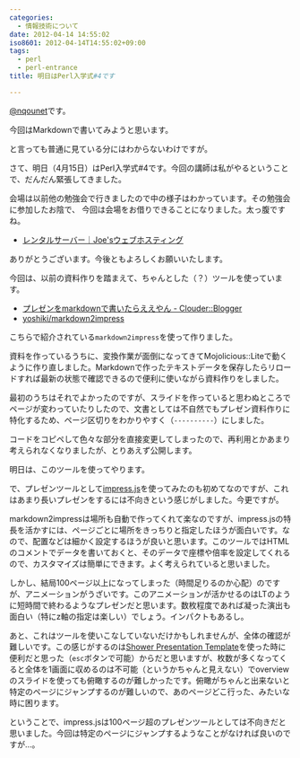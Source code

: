 ```yaml
---
categories:
  - 情報技術について
date: 2012-04-14 14:55:02
iso8601: 2012-04-14T14:55:02+09:00
tags:
  - perl
  - perl-entrance
title: 明日はPerl入学式#4です

---
```


<p><a href="https://twitter.com/#!/nqounet">@nqounet</a>です。</p>

<p>今回はMarkdownで書いてみようと思います。</p>

<p>と言っても普通に見ている分にはわからないわけですが。</p>

<p>さて、明日（4月15日）はPerl入学式#4です。今回の講師は私がやるということで、だんだん緊張してきました。</p>

<p>会場は以前他の勉強会で行きましたので中の様子はわかっています。その勉強会に参加したお陰で、
今回は会場をお借りできることになりました。太っ腹ですね。</p>

<ul>
<li><a href="http://www.joeswebhosting.net/">レンタルサーバー｜Joe'sウェブホスティング</a></li>
</ul>

<p>ありがとうございます。今後ともよろしくお願いいたします。</p>



<p>今回は、以前の資料作りを踏まえて、ちゃんとした（？）ツールを使っています。</p>

<ul>
<li><a href="http://blog.clouder.jp/archives/001146.html">プレゼンをmarkdownで書いたらええやん - Clouder::Blogger</a></li>
<li><a href="https://github.com/yoshiki/markdown2impress">yoshiki/markdown2impress</a></li>
</ul>

<p>こちらで紹介されている<code>markdown2impress</code>を使って作りました。</p>

<p>資料を作っているうちに、変換作業が面倒になってきてMojolicious::Liteで動くように作り直しました。Markdownで作ったテキストデータを保存したらリロードすれば最新の状態で確認できるので便利に使いながら資料作りをしました。</p>

<p>最初のうちはそれでよかったのですが、スライドを作っていると思わぬところでページが変わっていたりしたので、文書としては不自然でもプレゼン資料作りに特化するため、ページ区切りをわかりやすく（<code>----------</code>）にしました。</p>

<p>コードをコピペして色々な部分を直接変更してしまったので、再利用とかあまり考えられなくなりましたが、とりあえず公開します。</p>

<script src="https://gist.github.com/2382457.js?file=mojo-markdown2impress.pl"></script>

<p>明日は、このツールを使ってやります。</p>

<p>で、プレゼンツールとして<a href="http://bartaz.github.com/impress.js/">impress.js</a>を使ってみたのも初めてなのですが、これはあまり長いプレゼンをするには不向きという感じがしました。今更ですが。</p>

<p>markdown2impressは場所も自動で作ってくれて楽なのですが、impress.jsの特長を活かすには、ページごとに場所をきっちりと指定したほうが面白いです。なので、配置などは細かく設定するほうが良いと思います。このツールではHTMLのコメントでデータを書いておくと、そのデータで座標や倍率を設定してくれるので、カスタマイズは簡単にできます。よく考えられていると思いました。</p>

<p>しかし、結局100ページ以上になってしまった（時間足りるのか心配）のですが、アニメーションがうざいです。このアニメーションが活かせるのはLTのように短時間で終わるようなプレゼンだと思います。数枚程度であれば凝った演出も面白い（特にz軸の指定は楽しい）でしょう。インパクトもあるし。</p>

<p>あと、これはツールを使いこなしていないだけかもしれませんが、全体の確認が難しいです。この感じがするのは<a href="http://pepelsbey.github.com/shower/en.htm">Shower Presentation Template</a>を使った時に便利だと思った（<code>esc</code>ボタンで可能）からだと思いますが、枚数が多くなってくると全体を1画面に収めるのは不可能（というかちゃんと見えない）でoverviewのスライドを使っても俯瞰するのが難しかったです。俯瞰がちゃんと出来ないと特定のページにジャンプするのが難しいので、あのページどこ行った、みたいな時に困ります。</p>

<p>ということで、impress.jsは100ページ超のプレゼンツールとしては不向きだと思いました。今回は特定のページにジャンプするようなことがなければ良いのですが&#8230;。</p>
    	
